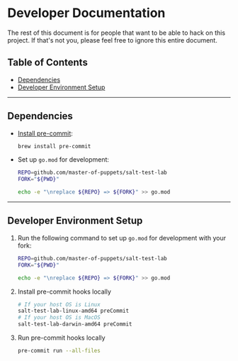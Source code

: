 # Developer Documentation

The rest of this document is for people that want to be able to hack on this project.
If that's not you, please feel free to ignore this entire document.

## Table of Contents

- [Dependencies](#dependencies)
- [Developer Environment Setup](#developer-environment-setup)

---

## Dependencies

- [Install pre-commit](https://pre-commit.com/):

  ```bash
  brew install pre-commit
  ```

- Set up `go.mod` for development:

  ```bash
  REPO=github.com/master-of-puppets/salt-test-lab
  FORK="${PWD}"

  echo -e "\nreplace ${REPO} => ${FORK}" >> go.mod
  ```

---

## Developer Environment Setup

1. Run the following command to set up `go.mod` for development with your fork:

   ```bash
   REPO=github.com/master-of-puppets/salt-test-lab
   FORK="${PWD}"

   echo -e "\nreplace ${REPO} => ${FORK}" >> go.mod
   ```

2. Install pre-commit hooks locally

   ```bash
   # If your host OS is Linux
   salt-test-lab-linux-amd64 preCommit
   # If your host OS is MacOS
   salt-test-lab-darwin-amd64 preCommit
   ```

3. Run pre-commit hooks locally

   ```bash
   pre-commit run --all-files
   ```
